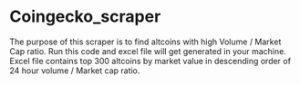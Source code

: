 # Coingecko_scraper
The purpose of this scraper is to find altcoins with high Volume / Market Cap ratio.
Run this code and excel file will get generated in your machine.
Excel file contains top 300 altcoins by market value in descending order of 24 hour volume / Market cap ratio.
